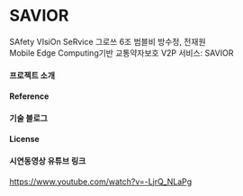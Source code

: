 # SAVIOR
SAfety VIsiOn SeRvice
그로쓰 6조 범블비 방수정, 전재원   
Mobile Edge Computing기반 교통약자보호 V2P 서비스: SAVIOR

#### 프로젝트 소개

#### Reference

#### 기술 블로그

#### License

#### 시연동영상 유튜브 링크
https://www.youtube.com/watch?v=-LjrQ_NLaPg
